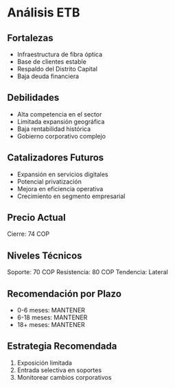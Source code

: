# Análisis ETB

## Fortalezas

- Infraestructura de fibra óptica
- Base de clientes estable
- Respaldo del Distrito Capital
- Baja deuda financiera

## Debilidades

- Alta competencia en el sector
- Limitada expansión geográfica
- Baja rentabilidad histórica
- Gobierno corporativo complejo

## Catalizadores Futuros

- Expansión en servicios digitales
- Potencial privatización
- Mejora en eficiencia operativa
- Crecimiento en segmento empresarial

## Precio Actual

Cierre: 74 COP

## Niveles Técnicos

Soporte: 70 COP
Resistencia: 80 COP
Tendencia: Lateral

## Recomendación por Plazo

- 0-6 meses: MANTENER
- 6-18 meses: MANTENER
- 18+ meses: MANTENER

## Estrategia Recomendada

1. Exposición limitada
2. Entrada selectiva en soportes
3. Monitorear cambios corporativos
